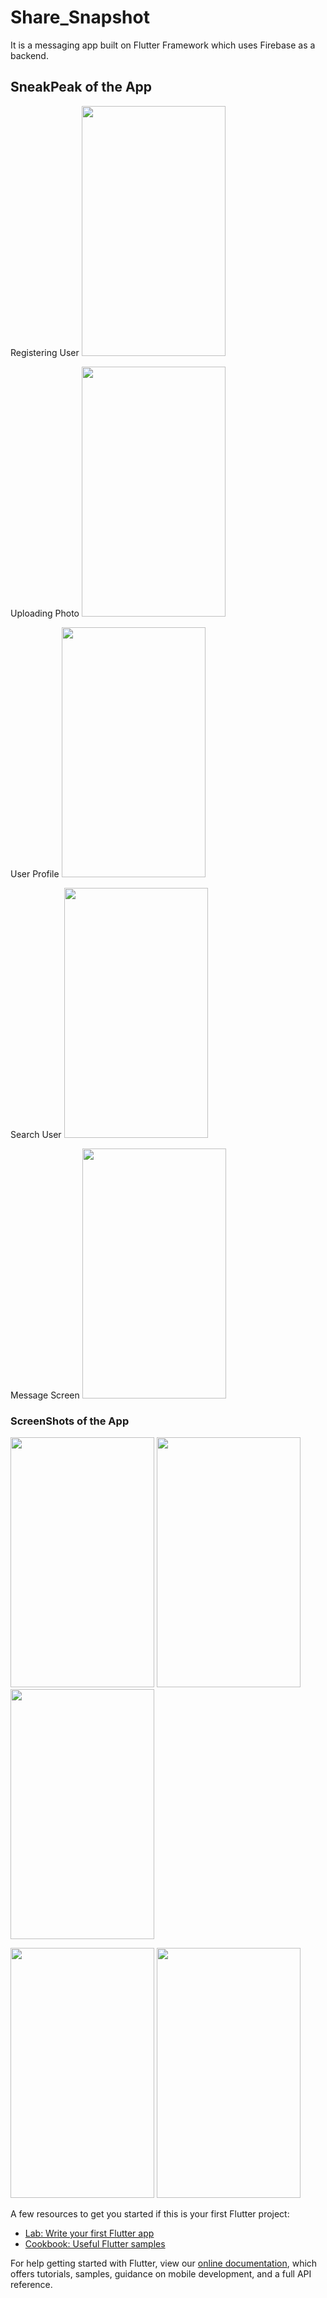 # Share_Snapshot

It is a messaging app built on Flutter Framework which uses Firebase as a backend.

## SneakPeak of the App

Registering User
<img src="https://user-images.githubusercontent.com/43682796/90866477-97940c00-e3b1-11ea-815e-55868db2b904.gif" width="230" height="400" />

Uploading Photo
<img src="https://user-images.githubusercontent.com/43682796/90867051-6cf68300-e3b2-11ea-93ac-ebd5c02ff67b.gif" width="230" height="400" />

User Profile
<img src="https://user-images.githubusercontent.com/43682796/90867051-6cf68300-e3b2-11ea-93ac-ebd5c02ff67b.gif" width="230" height="400" />

Search User
<img src="https://user-images.githubusercontent.com/43682796/90867653-5ac91480-e3b3-11ea-9a08-9c7fb35376e7.gif" width="230" height="400" />

Message Screen
<img src="https://user-images.githubusercontent.com/43682796/90867311-d5456480-e3b2-11ea-8af2-57cf52085f55.gif" width="230" height="400" />

### ScreenShots of the App

<img src="https://user-images.githubusercontent.com/43682796/90612899-4acffa00-e226-11ea-9edd-2d45d31ed42d.png" width="230" height="400" /> <img src="https://user-images.githubusercontent.com/43682796/90612921-515e7180-e226-11ea-8448-95e3ccb6b1c1.png" width="230" height="400" /> <img src="https://user-images.githubusercontent.com/43682796/90612928-51f70800-e226-11ea-936f-70a63ba2a5e6.png" width="230" height="400" />

<img src="https://user-images.githubusercontent.com/43682796/90612930-53283500-e226-11ea-8916-74c4f51eb81e.png" width="230" height="400" /> <img src="https://user-images.githubusercontent.com/43682796/90612935-54596200-e226-11ea-8ea8-ab5b53efbc58.png" width="230" height="400" />




A few resources to get you started if this is your first Flutter project:

- [Lab: Write your first Flutter app](https://flutter.dev/docs/get-started/codelab)
- [Cookbook: Useful Flutter samples](https://flutter.dev/docs/cookbook)

For help getting started with Flutter, view our
[online documentation](https://flutter.dev/docs), which offers tutorials,
samples, guidance on mobile development, and a full API reference.
